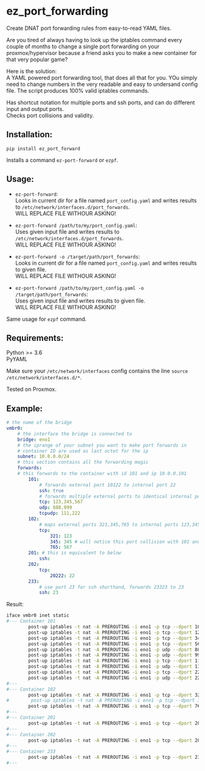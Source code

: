 # ez_port_forwarding
Create DNAT port forwarding rules from easy-to-read YAML files.

Are you tired of always having to look up the iptables command every couple of months to change a single port forwarding on your proxmox/hypervisor because a friend asks you to make a new container for that very popular game?

Here is the solution:   
A YAML powered port forwarding tool, that does all that for you. 
YOu simply need to change numbers in the very readable and easy to undersand config file. The script produces 100% valid iptables commands.

Has shortcut notation for multiple ports and ssh ports, and can do different input and output ports.  
Checks port collisions and validity.



## Installation:
`pip install ez_port_forward`

Installs a command `ez-port-forward` or `ezpf`.

## Usage:

- `ez-port-forward`:  
Looks in current dir for a file named `port_config.yaml` and writes results to `/etc/network/interfaces.d/port_forwards`.  
WILL REPLACE FILE WITHOUR ASKING!  

- `ez-port-forward /path/to/my/port_config.yaml`:  
Uses given input file and writes results to `/etc/network/interfaces.d/port_forwards`.  
WILL REPLACE FILE WITHOUR ASKING!  

- `ez-port-forward -o /target/path/port_forwards`:  
Looks in current dir for a file named `port_config.yaml` and writes results to given file.  
WILL REPLACE FILE WITHOUR ASKING!  

- `ez-port-forward /path/to/my/port_config.yaml -o /target/path/port_forwards`:  
Uses given input file and writes results to given file.  
WILL REPLACE FILE WITHOUR ASKING!  

Same usage for `ezpf` command.

## Requirements:

Python >= 3.6  
PyYAML

Make sure your `/etc/network/interfaces` config contains the line
`source /etc/network/interfaces.d/*`.

Tested on Proxmox.

## Example:

```yaml
# the name of the bridge
vmbr0:
    # the interface the bridge is connected to
    bridge: eno1
    # the iprange of your subnet you want to make port forwards in
    # container ID are used as last octet for the ip
    subnet: 10.0.0.0/24
    # this section contains all the forwarding magic
    forwards: 
    # this forwards to the container with id 101 and ip 10.0.0.101
        101:
            # forwards external port 10122 to internal port 22
            ssh: true
            # forwards multiple external ports to identical internal ports for tcp udp and both
            tcp: 123,345,567
            udp: 888,999
            tcpudp: 111,222
        102: 
            # maps external ports 321,345,765 to internal ports 123,345,567
            tcp: 
                321: 123
                345: 345 # will notice this port collision with 101 and mark the line in the output as comment
                765: 567
        201: # this is equivalent to below
            ssh:
        202:
            tcp:
                20222: 22
        233:
            # use port 23 for ssh shorthand, forwards 23323 to 23
            ssh: 23 
```

Result:
```bash
iface vmbr0 inet static
#--- Container 101
        post-up iptables -t nat -A PREROUTING -i eno1 -p tcp --dport 10122 -j DNAT --to 10.0.0.101:22
        post-up iptables -t nat -A PREROUTING -i eno1 -p tcp --dport 123 -j DNAT --to 10.0.0.101:123
        post-up iptables -t nat -A PREROUTING -i eno1 -p tcp --dport 345 -j DNAT --to 10.0.0.101:345
        post-up iptables -t nat -A PREROUTING -i eno1 -p tcp --dport 567 -j DNAT --to 10.0.0.101:567
        post-up iptables -t nat -A PREROUTING -i eno1 -p udp --dport 888 -j DNAT --to 10.0.0.101:888
        post-up iptables -t nat -A PREROUTING -i eno1 -p udp --dport 999 -j DNAT --to 10.0.0.101:999
        post-up iptables -t nat -A PREROUTING -i eno1 -p tcp --dport 111 -j DNAT --to 10.0.0.101:111
        post-up iptables -t nat -A PREROUTING -i eno1 -p udp --dport 111 -j DNAT --to 10.0.0.101:111
        post-up iptables -t nat -A PREROUTING -i eno1 -p tcp --dport 222 -j DNAT --to 10.0.0.101:222
        post-up iptables -t nat -A PREROUTING -i eno1 -p udp --dport 222 -j DNAT --to 10.0.0.101:222
#---
#--- Container 102
        post-up iptables -t nat -A PREROUTING -i eno1 -p tcp --dport 321 -j DNAT --to 10.0.0.102:123
#        post-up iptables -t nat -A PREROUTING -i eno1 -p tcp --dport 345 -j DNAT --to 10.0.0.102:345
        post-up iptables -t nat -A PREROUTING -i eno1 -p tcp --dport 765 -j DNAT --to 10.0.0.102:567
#---
#--- Container 201
        post-up iptables -t nat -A PREROUTING -i eno1 -p tcp --dport 20122 -j DNAT --to 10.0.0.201:22
#---
#--- Container 202
        post-up iptables -t nat -A PREROUTING -i eno1 -p tcp --dport 20222 -j DNAT --to 10.0.0.202:22
#---
#--- Container 233
        post-up iptables -t nat -A PREROUTING -i eno1 -p tcp --dport 23323 -j DNAT --to 10.0.0.233:23
#---
```